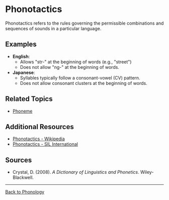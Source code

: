 # Phonotactics

Phonotactics refers to the rules governing the permissible combinations and sequences of sounds in a particular language.

## Examples

- **English**:
  - Allows "str-" at the beginning of words (e.g., "street")
  - Does not allow "ng-" at the beginning of words.
- **Japanese**:
  - Syllables typically follow a consonant-vowel (CV) pattern.
  - Does not allow consonant clusters at the beginning of words.


## Related Topics

- [Phoneme](../Core/Phoneme.md)

## Additional Resources

- [Phonotactics - Wikipedia](https://en.wikipedia.org/wiki/Phonotactics)
- [Phonotactics - SIL International](https://glossary.sil.org/term/phonotactics)

## Sources

- Crystal, D. (2008). *A Dictionary of Linguistics and Phonetics*. Wiley-Blackwell.

---

[Back to Phonology](../README.md)
